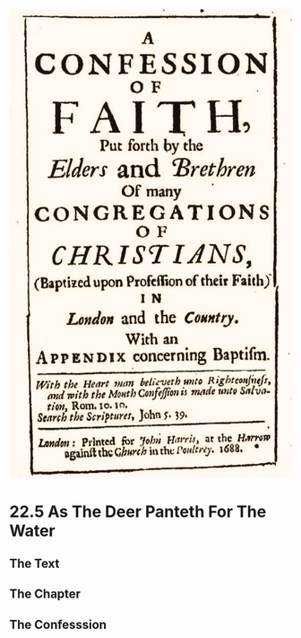 <img class="intro-right" src="art-1689.png">

# 22.5 As The Deer Panteth For The Water

## The Text

## The Chapter

## The Confesssion

